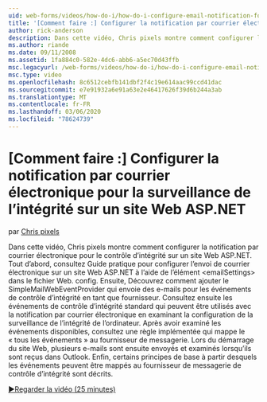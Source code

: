 ```yaml
---
uid: web-forms/videos/how-do-i/how-do-i-configure-email-notification-for-health-monitoring-on-an-aspnet-web-site
title: '[Comment faire :] Configurer la notification par courrier électronique pour la surveillance de l’intégrité sur un site Web ASP.NET | Microsoft Docs'
author: rick-anderson
description: Dans cette vidéo, Chris pixels montre comment configurer la notification par courrier électronique pour le contrôle d’intégrité sur un site Web ASP.NET. Tout d’abord, consultez How to configure the sending of e...
ms.author: riande
ms.date: 09/11/2008
ms.assetid: 1fa884c0-582e-4dc6-abb6-a5ec70d43ffb
msc.legacyurl: /web-forms/videos/how-do-i/how-do-i-configure-email-notification-for-health-monitoring-on-an-aspnet-web-site
msc.type: video
ms.openlocfilehash: 8c6512cebfb141dbf2f4c19e614aac99ccd41dac
ms.sourcegitcommit: e7e91932a6e91a63e2e46417626f39d6b244a3ab
ms.translationtype: MT
ms.contentlocale: fr-FR
ms.lasthandoff: 03/06/2020
ms.locfileid: "78624739"
---
```

# <a name="how-do-i-configure-email-notification-for-health-monitoring-on-an-aspnet-web-site"></a>[Comment faire :] Configurer la notification par courrier électronique pour la surveillance de l’intégrité sur un site Web ASP.NET

par [Chris pixels](https://twitter.com/chrispels)

Dans cette vidéo, Chris pixels montre comment configurer la notification par courrier électronique pour le contrôle d’intégrité sur un site Web ASP.NET. Tout d’abord, consultez Guide pratique pour configurer l’envoi de courrier électronique sur un site Web ASP.NET à l’aide de l’élément &lt;emailSettings&gt; dans le fichier Web. config. Ensuite, Découvrez comment ajouter le SimpleMailWebEventProvider qui envoie des e-mails pour les événements de contrôle d’intégrité en tant que fournisseur. Consultez ensuite les événements de contrôle d’intégrité standard qui peuvent être utilisés avec la notification par courrier électronique en examinant la configuration de la surveillance de l’intégrité de l’ordinateur. Après avoir examiné les événements disponibles, consultez une règle implémentée qui mappe le « tous les événements » au fournisseur de messagerie. Lors du démarrage du site Web, plusieurs e-mails sont ensuite envoyés et examinés lorsqu’ils sont reçus dans Outlook. Enfin, certains principes de base à partir desquels les événements peuvent être mappés au fournisseur de messagerie de contrôle d’intégrité sont décrits.

[&#9654;Regarder la vidéo (25 minutes)](https://channel9.msdn.com/Blogs/ASP-NET-Site-Videos/how-do-i-configure-email-notification-for-health-monitoring-on-an-aspnet-web-site)
